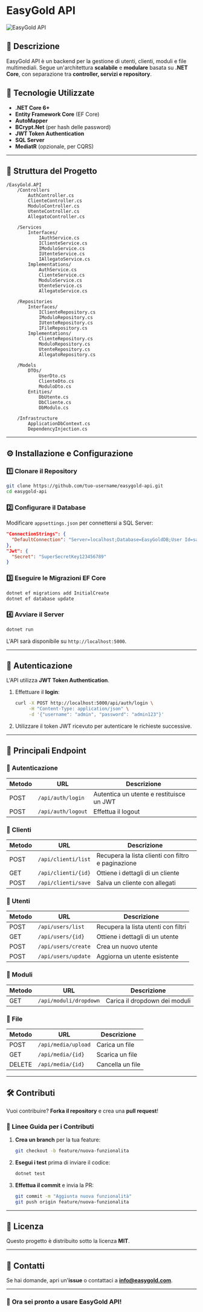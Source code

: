 # EasyGold API

![EasyGold API](https://your-image-url.com)

## 📌 Descrizione
EasyGold API è un backend per la gestione di utenti, clienti, moduli e file multimediali. Segue un'architettura **scalabile** e **modulare** basata su **.NET Core**, con separazione tra **controller, servizi e repository**.

## 🚀 Tecnologie Utilizzate
- **.NET Core 6+**
- **Entity Framework Core** (EF Core)
- **AutoMapper**
- **BCrypt.Net** (per hash delle password)
- **JWT Token Authentication**
- **SQL Server**
- **MediatR** (opzionale, per CQRS)

---

## 📂 Struttura del Progetto
```
/EasyGold.API
    /Controllers
        AuthController.cs
        ClienteController.cs
        ModuloController.cs
        UtenteController.cs
        AllegatoController.cs
    
    /Services
        Interfaces/
            IAuthService.cs
            IClienteService.cs
            IModuloService.cs
            IUtenteService.cs
            IAllegatoService.cs
        Implementations/
            AuthService.cs
            ClienteService.cs
            ModuloService.cs
            UtenteService.cs
            AllegatoService.cs
    
    /Repositories
        Interfaces/
            IClienteRepository.cs
            IModuloRepository.cs
            IUtenteRepository.cs
            IFileRepository.cs
        Implementations/
            ClienteRepository.cs
            ModuloRepository.cs
            UtenteRepository.cs
            AllegatoRepository.cs
    
    /Models
        DTOs/
            UserDto.cs
            ClienteDto.cs
            ModuloDto.cs
        Entities/
            DbUtente.cs
            DbCliente.cs
            DbModulo.cs
    
    /Infrastructure
        ApplicationDbContext.cs
        DependencyInjection.cs
```

---

## ⚙️ Installazione e Configurazione
### 1️⃣ Clonare il Repository
```bash
git clone https://github.com/tuo-username/easygold-api.git
cd easygold-api
```

### 2️⃣ Configurare il Database
Modificare `appsettings.json` per connettersi a SQL Server:
```json
"ConnectionStrings": {
  "DefaultConnection": "Server=localhost;Database=EasyGoldDB;User Id=sa;Password=YourPassword;"
},
"Jwt": {
  "Secret": "SuperSecretKey123456789"
}
```

### 3️⃣ Eseguire le Migrazioni EF Core
```bash
dotnet ef migrations add InitialCreate
dotnet ef database update
```

### 4️⃣ Avviare il Server
```bash
dotnet run
```
L'API sarà disponibile su `http://localhost:5000`.

---

## 🔑 Autenticazione
L'API utilizza **JWT Token Authentication**.
1. Effettuare il **login**:
   ```bash
   curl -X POST http://localhost:5000/api/auth/login \
        -H "Content-Type: application/json" \
        -d '{"username": "admin", "password": "admin123"}'
   ```
2. Utilizzare il token JWT ricevuto per autenticare le richieste successive.

---

## 📌 Principali Endpoint
### 🔹 Autenticazione
| Metodo | URL | Descrizione |
|--------|----------------------------------|-------------------------------|
| POST | `/api/auth/login` | Autentica un utente e restituisce un JWT |
| POST | `/api/auth/logout` | Effettua il logout |

### 🔹 Clienti
| Metodo | URL | Descrizione |
|--------|--------------------------------|------------------------------------------|
| POST | `/api/clienti/list` | Recupera la lista clienti con filtro e paginazione |
| GET | `/api/clienti/{id}` | Ottiene i dettagli di un cliente |
| POST | `/api/clienti/save` | Salva un cliente con allegati |

### 🔹 Utenti
| Metodo | URL | Descrizione |
|--------|-------------------------------|--------------------------------|
| POST | `/api/users/list` | Recupera la lista utenti con filtri |
| GET | `/api/users/{id}` | Ottiene i dettagli di un utente |
| POST | `/api/users/create` | Crea un nuovo utente |
| POST | `/api/users/update` | Aggiorna un utente esistente |

### 🔹 Moduli
| Metodo | URL | Descrizione |
|--------|-------------------------|------------------------------|
| GET | `/api/moduli/dropdown` | Carica il dropdown dei moduli |

### 🔹 File
| Metodo | URL | Descrizione |
|--------|---------------------------------|------------------------------|
| POST | `/api/media/upload` | Carica un file |
| GET | `/api/media/{id}` | Scarica un file |
| DELETE | `/api/media/{id}` | Cancella un file |

---

## 🛠️ Contributi
Vuoi contribuire? **Forka il repository** e crea una **pull request**!

### 📌 Linee Guida per i Contributi
1. **Crea un branch** per la tua feature:
   ```bash
   git checkout -b feature/nuova-funzionalita
   ```
2. **Esegui i test** prima di inviare il codice:
   ```bash
   dotnet test
   ```
3. **Effettua il commit** e invia la PR:
   ```bash
   git commit -m "Aggiunta nuova funzionalità"
   git push origin feature/nuova-funzionalita
   ```

---

## 📜 Licenza
Questo progetto è distribuito sotto la licenza **MIT**.

---

## 📧 Contatti
Se hai domande, apri un'**issue** o contattaci a **info@easygold.com**.

---

### 🚀 **Ora sei pronto a usare EasyGold API!**

